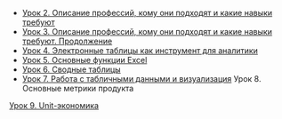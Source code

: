 * [Урок 2. Описание профессий, кому они подходят и какие навыки требуют](https://youtu.be/QFCC0F4RfhE)
* [Урок 3. Описание профессий, кому они подходят и какие навыки требуют. Продолжение](https://youtu.be/Lmc6joF3DzA)
* [Урок 4. Электронные таблицы как инструмент для аналитики](https://youtu.be/Zc6q5kqsx9s)
* [Урок 5. Основные функции Excel](https://youtu.be/c63_Sq47204)
* [Урок 6. Сводные таблицы](https://youtu.be/CjIjnFzNoos)
* [Урок 7. Работа с табличными данными и визуализация](https://youtu.be/-D_dR8Tlv6g)
Урок 8. Основные метрики продукта

[Урок 9. Unit-экономика]()